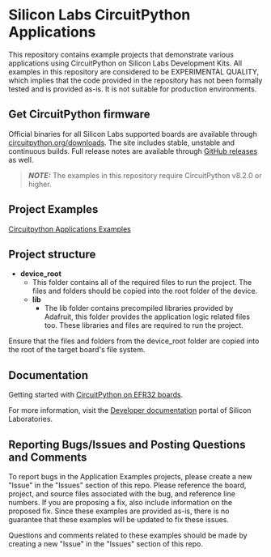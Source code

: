 # Silicon Labs CircuitPython Applications #

This repository contains example projects that demonstrate various applications using CircuitPython on Silicon Labs Development Kits.
All examples in this repository are considered to be EXPERIMENTAL QUALITY, which implies that the code provided in the repository has not been formally tested and is provided as-is. It is not suitable for production environments.

## Get CircuitPython firmware ##

Official binaries for all Silicon Labs supported boards are available through
[circuitpython.org/downloads](https://circuitpython.org/downloads?q=silabs). The site includes stable, unstable and
continuous builds. Full release notes are available through
[GitHub releases](https://github.com/adafruit/circuitpython/releases) as well.


> **_NOTE:_** The examples in this repository require CircuitPython v8.2.0 or higher.

## Project Examples ##
[Circuitpython Applications Examples](https://github.com/SiliconLabsSoftware/circuitpython_applications)

## Project structure

* **device_root**
  * This folder contains all of the required files to run the project. The files and folders should be copied into the root folder of the device.
  * **lib**
    * The lib folder contains precompiled libraries provided by Adafruit, this folder provides the application logic related files too. These libraries and files are required to run the project.


Ensure that the files and folders from the device_root folder are copied into the root of the target board's file system. 


## Documentation ##

Getting started with [CircuitPython on EFR32 boards](doc/running_circuitpython.md).

For more information, visit the [Developer documentation](https://docs.silabs.com/application-examples/latest/) portal of Silicon Laboratories.

## Reporting Bugs/Issues and Posting Questions and Comments ##

To report bugs in the Application Examples projects, please create a new "Issue" in the "Issues" section of this repo. Please reference the board, project, and source files associated with the bug, and reference line numbers. If you are proposing a fix, also include information on the proposed fix. Since these examples are provided as-is, there is no guarantee that these examples will be updated to fix these issues.

Questions and comments related to these examples should be made by creating a new "Issue" in the "Issues" section of this repo.